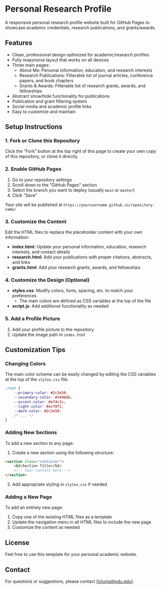 # Personal Research Profile

A responsive personal research profile website built for GitHub Pages to showcase academic credentials, research publications, and grants/awards.

## Features

- Clean, professional design optimized for academic/research profiles
- Fully responsive layout that works on all devices
- Three main pages:
  - About Me: Personal information, education, and research interests
  - Research Publications: Filterable list of journal articles, conference papers, and book chapters
  - Grants & Awards: Filterable list of research grants, awards, and fellowships
- Abstract show/hide functionality for publications
- Publication and grant filtering system
- Social media and academic profile links
- Easy to customize and maintain

## Setup Instructions

### 1. Fork or Clone this Repository

Click the "Fork" button at the top right of this page to create your own copy of this repository, or clone it directly.

### 2. Enable GitHub Pages

1. Go to your repository settings
2. Scroll down to the "GitHub Pages" section
3. Select the branch you want to deploy (usually `main` or `master`)
4. Click "Save"

Your site will be published at `https://yourusername.github.io/repository-name/`

### 3. Customize the Content

Edit the HTML files to replace the placeholder content with your own information:

- **index.html**: Update your personal information, education, research interests, and contact details
- **research.html**: Add your publications with proper citations, abstracts, and links
- **grants.html**: Add your research grants, awards, and fellowships

### 4. Customize the Design (Optional)

- **styles.css**: Modify colors, fonts, spacing, etc. to match your preferences
  - The main colors are defined as CSS variables at the top of the file
- **script.js**: Add additional functionality as needed

### 5. Add a Profile Picture

1. Add your profile picture to the repository
2. Update the image path in `index.html`

## Customization Tips

### Changing Colors

The main color scheme can be easily changed by editing the CSS variables at the top of the `styles.css` file:

```css
:root {
    --primary-color: #2c3e50;
    --secondary-color: #3498db;
    --accent-color: #e74c3c;
    --light-color: #ecf0f1;
    --dark-color: #2c3e50;
    /* ... */
}
```

### Adding New Sections

To add a new section to any page:

1. Create a new section using the following structure:

```html
<section class="container">
    <h2>Section Title</h2>
    <!-- Your content here -->
</section>
```

2. Add appropriate styling in `styles.css` if needed

### Adding a New Page

To add an entirely new page:

1. Copy one of the existing HTML files as a template
2. Update the navigation menu in all HTML files to include the new page
3. Customize the content as needed

## License

Feel free to use this template for your personal academic website.

## Contact

For questions or suggestions, please contact [jclunis@odu.edu].

